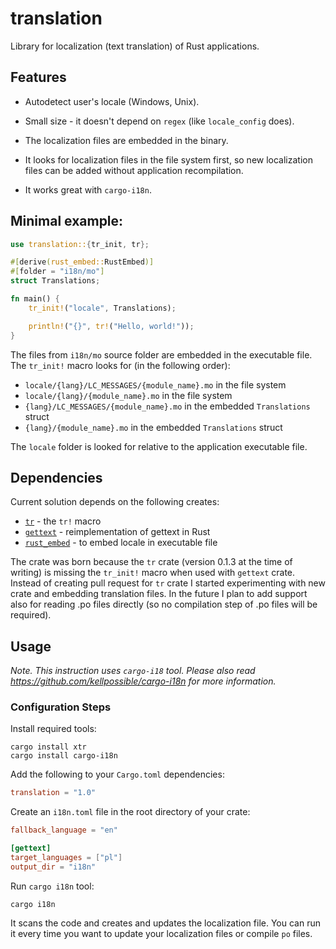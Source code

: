 # translation

Library for localization (text translation) of Rust applications.
 
## Features
 
- Autodetect user's locale (Windows, Unix).

- Small size - it doesn't depend on `regex` (like `locale_config` does).
 
- The localization files are embedded in the binary.
 
- It looks for localization files in the file system first, so new localization files can be added without application recompilation.
 
- It works great with `cargo-i18n`.

## Minimal example:

```rust
use translation::{tr_init, tr};

#[derive(rust_embed::RustEmbed)]
#[folder = "i18n/mo"]
struct Translations;

fn main() {
    tr_init!("locale", Translations);

    println!("{}", tr!("Hello, world!"));
}
```

The files from `i18n/mo` source folder are embedded in the executable file. The `tr_init!` macro looks for (in the following order):
- `locale/{lang}/LC_MESSAGES/{module_name}.mo` in the file system
- `locale/{lang}/{module_name}.mo` in the file system
- `{lang}/LC_MESSAGES/{module_name}.mo` in the embedded `Translations` struct
- `{lang}/{module_name}.mo` in the embedded `Translations` struct  

The `locale` folder is looked for relative to the application executable file. 

## Dependencies

Current solution depends on the following creates:
- [`tr`](https://crates.io/crates/tr) - the `tr!` macro
- [`gettext`](https://crates.io/crates/gettext) - reimplementation of gettext in Rust
- [`rust_embed`](https://crates.io/crates/rust_embed) - to embed locale in executable file 

The crate was born because the `tr` crate (version 0.1.3 at the time of writing) is missing the `tr_init!` macro when used with `gettext` crate. Instead of creating pull request for `tr` crate I started experimenting with new crate and embedding translation files. In the future I plan to add support also for reading .po files directly (so no compilation step of .po files will be required).

## Usage

_Note. This instruction uses `cargo-i18` tool. Please also read https://github.com/kellpossible/cargo-i18n for more information._ 

### Configuration Steps

Install required tools:

```shell script
cargo install xtr
cargo install cargo-i18n
```

Add the following to your `Cargo.toml` dependencies:

```toml
translation = "1.0"
```

Create an `i18n.toml` file in the root directory of your crate:
 
 ```toml
fallback_language = "en"

[gettext]
target_languages = ["pl"]
output_dir = "i18n"
```
 
Run `cargo i18n` tool:

```shell script
cargo i18n
``` 

It scans the code and creates and updates the localization file. You can run it every time you want to update your localization files or compile `po` files.
